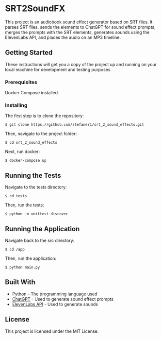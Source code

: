 # SRT2SoundFX

This project is an audiobook sound effect generator based on SRT files. It parses SRT files, sends the elements to ChatGPT for sound effect prompts, merges the prompts with the SRT elements, generates sounds using the ElevenLabs API, and places the audio on an MP3 timeline.

## Getting Started

These instructions will get you a copy of the project up and running on your local machine for development and testing purposes.

### Prerequisites

Docker Compose installed.


### Installing

The first step is to clone the repository:

```
$ git clone https://github.com/stefaner1/srt_2_sound_effects.git
```

Then, navigate to the project folder:

```
$ cd srt_2_sound_effects
```

Next, run docker:

```
$ docker-compose up

```

## Running the Tests

Navigate to the tests directory:

```
$ cd tests
```

Then, run the tests:

```
$ python -m unittest discover
```

## Running the Application

Navigate back to the src directory:

```
$ cd /app
```

Then, run the application:

```
$ python main.py
```

## Built With

* [Python](https://www.python.org/) - The programming language used
* [ChatGPT](https://openai.com/research/chatgpt) - Used to generate sound effect prompts
* [ElevenLabs API](https://www.eleven-labs.com/) - Used to generate sounds


## License

This project is licensed under the MIT License.
